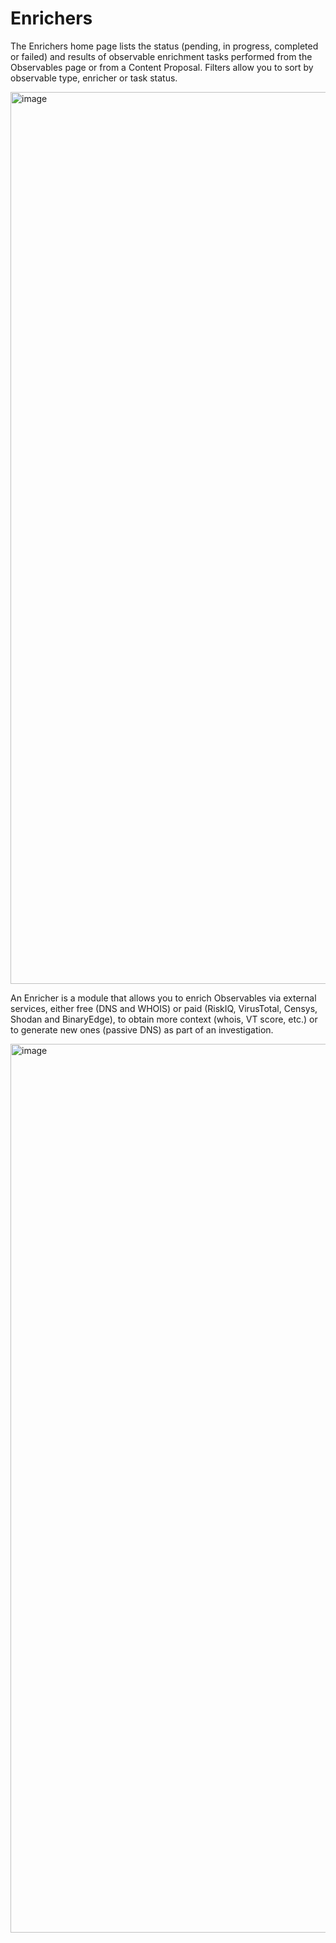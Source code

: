 # Enrichers

The Enrichers home page lists the status (pending, in progress, completed or failed) and results of observable enrichment tasks performed from the Observables page or from a Content Proposal. 
Filters allow you to sort by observable type, enricher or task status.

<img width="1427" alt="image" src="https://user-images.githubusercontent.com/17184467/156995478-8703a091-a10d-43c7-8d5f-e9191de926a8.png">

An Enricher is a module that allows you to enrich Observables via external services, either free (DNS and WHOIS) or paid (RiskIQ, VirusTotal, Censys, Shodan and BinaryEdge), to obtain more context (whois, VT score, etc.) or to generate new ones (passive DNS) as part of an investigation.

<img width="1422" alt="image" src="https://user-images.githubusercontent.com/17184467/156996012-a926ed0a-cf79-4ab7-ad8f-1dec36d8b2b7.png">
